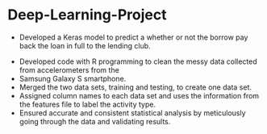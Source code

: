 # Deep-Learning-Project
* Developed a Keras model to predict a whether or not the borrow pay back the loan in full to the lending club.
-	Developed code with R programming to clean the messy data collected from accelerometers from the 
-	Samsung Galaxy S smartphone.
-	Merged the two data sets, training and testing, to create one data set.
-	Assigned column names to each data set and uses the information from the features file to label  the activity type.
-	Ensured accurate and consistent statistical analysis by meticulously going through the data and validating 
results.
